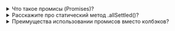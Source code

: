 <details>
<summary> Что такое промисы (Promises)? </summary>

</details>



<details>
<summary> Расскажите про статический метод .allSettled()? </summary>
    Он ждёт выполнения всех промисов, при этом неважно, завершились они успешно или с ошибкой.
    
</details>




<details>
    <summary> Преимущества использовании промисов вместо колбэков? </summary>
</details>